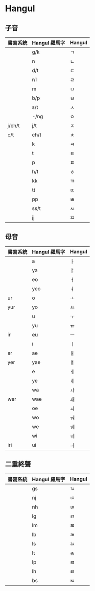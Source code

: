 # Hangul

## 子音

| 書寫系統 | Hangul 羅馬字 | Hangul |
| :--- | :--- | :--- |
|| g/k | ㄱ |
|| n | ㄴ |
|| d/t | ㄷ |
|| r/l | ㄹ |
|| m | ㅁ |
|| b/p | ㅂ |
|| s/t | ㅅ |
|| -/ng | ㅇ |
| j/ch/t | j/t | ㅈ |
| c/t | ch/t | ㅊ |
|| k | ㅋ |
|| t | ㅌ |
|| p | ㅍ |
|| h/t | ㅎ |
|| kk | ㄲ |
|| tt | ㄸ |
|| pp | ㅃ |
|| ss/t | ㅆ |
|| jj | ㅉ |

## 母音

| 書寫系統 | Hangul 羅馬字 | Hangul |
| :--- | :--- | :--- |
|| a | ㅏ |
|| ya | ㅑ |
|| eo | ㅓ |
|| yeo | ㅕ |
| ur | o | ㅗ |
| yur | yo | ㅛ |
|| u | ㅜ |
|| yu | ㅠ |
| ir | eu | ㅡ |
|| i | ㅣ |
| er | ae | ㅐ |
| yer | yae | ㅒ |
|| e | ㅔ |
|| ye | ㅖ |
|| wa | ㅘ |
| wer | wae | ㅙ |
|| oe | ㅚ |
|| wo | ㅝ |
|| we | ㅞ |
|| wi | ㅟ |
| iri | ui | ㅢ |

## 二重終聲

| 書寫系統 | Hangul 羅馬字 | Hangul |
| :--- | :--- | :--- |
|| gs | ㄳ |
|| nj | ㄵ |
|| nh | ㄶ |
|| lg | ㄺ |
|| lm | ㄻ |
|| lb | ㄼ |
|| ls | ㄽ |
|| lt | ㄾ |
|| lp | ㄿ |
|| lh | ㅀ |
|| bs | ㅄ |

